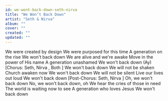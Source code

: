 ```yaml
---
id: we-wont-back-down-seth-nirva
title: "We Won’t Back Down"
artist: "Seth & Nirva"
album: ""
cover: ""
created: ""
updated: ""
---
```


We were created by design
We were purposed for this time
A generation on the rise
We won't back down
We are alive and we're awake
Move in the power of His name
A generation unashamed
We won't back down
 (Ay)
[Chorus: Seth, 
Nirva
, 
Both
]
We won't back down
We will not be shaken
Church awaken now
We won't back down
We will not be silent
Live our lives out loud
We won't back down
[Post-Chorus: Seth, 
Nirva
]
Oh, wе won't back down
No, we won't back down, oh
We hear thе cries of those in need
The world is waiting now to see
A generation who loves Jesus
We won't back down